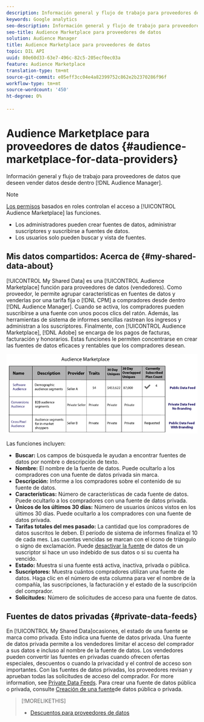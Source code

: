 ```yaml
---
description: Información general y flujo de trabajo para proveedores de datos que desean vender datos desde el Audience Manager.
keywords: Google analytics
seo-description: Información general y flujo de trabajo para proveedores de datos que desean vender datos desde el Audience Manager.
seo-title: Audience Marketplace para proveedores de datos
solution: Audience Manager
title: Audience Marketplace para proveedores de datos
topic: DIL API
uuid: 80e60d33-63e7-496c-82c5-205ecf0ec03a
feature: Audience Marketplace
translation-type: tm+mt
source-git-commit: e05eff3cc04e4a82399752c862e2b2370286f96f
workflow-type: tm+mt
source-wordcount: '450'
ht-degree: 0%

---
```



# Audience Marketplace para proveedores de datos {#audience-marketplace-for-data-providers}

Información general y flujo de trabajo para proveedores de datos que deseen vender datos desde dentro [!DNL Audience Manager].

<!-- c_marketplace_provider.xml -->

>[!NOTE]
>
>[Los permisos](../../../reporting/reports-dashboard.md) basados en roles controlan el acceso a [!UICONTROL Audience Marketplace] las funciones.
>
>* Los administradores pueden crear fuentes de datos, administrar suscriptores y suscribirse a fuentes de datos.
>* Los usuarios solo pueden buscar y vista de fuentes.


## Mis datos compartidos: Acerca de {#my-shared-data-about}

[!UICONTROL My Shared Data] es una [!UICONTROL Audience Marketplace] función para proveedores de datos (vendedores). Como proveedor, le permite agrupar características en fuentes de datos y venderlas por una tarifa fija o [!DNL CPM] a compradores desde dentro [!DNL Audience Manager]. Cuando se activa, los compradores pueden suscribirse a una fuente con unos pocos clics del ratón. Además, las herramientas de sistema de informes sencillas rastrean los ingresos y administran a los suscriptores. Finalmente, con [!UICONTROL Audience Marketplace], [!DNL Adobe] se encarga de los pagos de facturas, facturación y honorarios. Estas funciones le permiten concentrarse en crear las fuentes de datos eficaces y rentables que los compradores desean.

![](assets/seller_marketplace.png)

<!-- c_myshared_data.xml -->

Las funciones incluyen:

* **Buscar:** Los campos de búsqueda le ayudan a encontrar fuentes de datos por nombre o descripción de texto.
* **Nombre:** El nombre de la fuente de datos. Puede ocultarlo a los compradores con una fuente de datos privada sin marca.
* **Descripción:** Informe a los compradores sobre el contenido de su fuente de datos.
* **Características:** Número de características de cada fuente de datos. Puede ocultarlo a los compradores con una fuente de datos privada.
* **Únicos de los últimos 30 días:** Número de usuarios únicos vistos en los últimos 30 días. Puede ocultarlo a los compradores con una fuente de datos privada.
* **Tarifas totales del mes pasado:** La cantidad que los compradores de datos suscritos le deben. El período de sistema de informes finaliza el 10 de cada mes. Las cuentas vencidas se marcan con el icono de triángulo o signo de exclamación. Puede [desactivar la fuente](../../../features/audience-marketplace/marketplace-data-providers/marketplace-create-manage-feeds.md#deactivate-data-feed) de datos de un suscriptor si hace un uso indebido de sus datos o si su cuenta ha vencido.
* **Estado:**  Muestra si una fuente está activa, inactiva, privada o pública.
* **Suscriptores:** Muestra cuántos compradores utilizan una fuente de datos. Haga clic en el número de esta columna para ver el nombre de la compañía, las suscripciones, la facturación y el estado de la suscripción del comprador.
* **Solicitudes:** Número de solicitudes de acceso para una fuente de datos.

## Fuentes de datos privadas {#private-data-feeds}

En [!UICONTROL My Shared Data]ocasiones, el estado de una fuente se marca como privada. Esto indica una fuente de datos privada. Una fuente de datos privada permite a los vendedores limitar el acceso del comprador a sus datos e incluso al nombre de la fuente de datos. Los vendedores pueden convertir las fuentes en privadas cuando ofrecen ofertas especiales, descuentos o cuando la privacidad y el control de acceso son importantes. Con las fuentes de datos privadas, los proveedores revisan y aprueban todas las solicitudes de acceso del comprador. For more information, see [Private Data Feeds](../../../features/audience-marketplace/marketplace-private-feeds.md). Para crear una fuente de datos pública o privada, consulte [Creación de una fuente](../../../features/audience-marketplace/marketplace-data-providers/marketplace-create-manage-feeds.md#create-public-private-data-feed)de datos pública o privada.

>[!MORELIKETHIS]
>
>* [Descuentos para proveedores de datos](../../../features/audience-marketplace/marketplace-data-providers/marketplace-create-manage-feeds.md#discounts)


